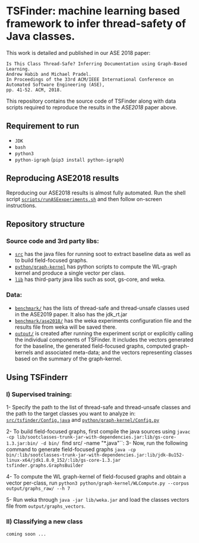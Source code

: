 # TSFinder: machine learning based framework to infer thread-safety of Java classes.

This work is detailed and published in our ASE 2018 paper:

    Is This Class Thread-Safe? Inferring Documentation using Graph-Based Learning.
    Andrew Habib and Michael Pradel.
    In Proceedings of the 33rd ACM/IEEE International Conference on Automated Software Engineering (ASE),
    pp. 41-52. ACM, 2018.
    
This repository contains the source code of TSFinder along with data scripts required to reproduce the results in the *ASE2018* paper above.


## Requirement to run

- `JDK`
- `bash`
- `python3`
- `python-igraph` (`pip3 install python-igraph`)


## Reproducing ASE2018 results

Reproducing our ASE2018 results is almost fully automated. 
Run the shell script [`scripts/runASEexperiments.sh`](scripts/runASEexperiments.sh) and then follow on-screen instructions.


## Repository structure

### Source code and 3rd party libs:
- [`src`](src) has the java files for running soot to extract baseline data as well as to build field-focused graphs.
- [`python/graph-kernel`](python/graph-kernel/) has python scripts to compute the WL-graph kernel and produce a single vector per class.
- [`lib`](lib) has third-party java libs such as soot, gs-core, and weka.
	
### Data:
- [`benchmark/`](benchmark) has the lists of thread-safe and thread-unsafe classes used in the ASE2019 paper. It also has the jdk_rt.jar
- [`benchmark/ase2018/`](benchmark/ase2018) has the weka experiments configuration file and the results file from weka will be saved there.
- [`output/`](output) is created after running the experiment script or explicitly calling the individual components of TSFinder. It includes the vectors generated for the baseline, the generated field-focused graphs, computed graph-kernels and associated meta-data; and the vectors representing classes based on the summary of the graph-kernel.  

## Using TSFinderr
### I) Supervised training: 
1- Specify the path to the list of thread-safe and thread-unsafe classes and the path to the target classes you want to analyze in:
[`src/tsfinder/Config.java`](src/tsfinder/Config.java) and [`python/graph-kernel/Config.py`](python/graph-kernel/Config.py)

2- To build field-focused graphs, first compile the java sources using `javac -cp lib/sootclasses-trunk-jar-with-dependencies.jar:lib/gs-core-1.3.jar:bin/ -d bin/ `find src/ -name "*.java"``:
3- Now, run the following command to generate field-focused graphs `java -cp bin/:lib/sootclasses-trunk-jar-with-dependencies.jar:lib/jdk-8u152-linux-x64/jdk1.8.0_152/:lib/gs-core-1.3.jar tsfinder.graphs.GraphsBuilder`

4- To compute the WL graph-kernel of field-focused graphs and obtain a vector per-class, run `python3 python/graph-kernel/WLCompute.py --corpus output/graphs_raw/ --h 7` 

5- Run weka through `java -jar lib/weka.jar` and load the classes vectors file from `output/graphs_vectors`.

### II) Classifying a new class
	coming soon ...
